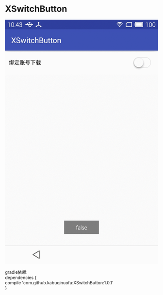 # XSwitchButton

![image](https://github.com/kabuqinuofu/XSwitchButton/blob/master/app/src/main/res/img/style.gif)</br>

gradle依赖: </br>
dependencies { </br>
	compile 'com.github.kabuqinuofu:XSwitchButton:1.0.1' </br>
}
